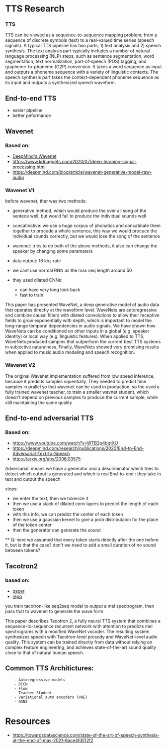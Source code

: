 # TTS Research




### TTS

TTS can be viewed as a sequence-to-sequence mapping problem; from a sequence of discrete symbols
(text) to a real-valued time series (speech signals). A typical TTS pipeline has two parts; 1)
text analysis and 2) speech synthesis. The text analysis part typically includes a number of natural
language processing (NLP) steps, such as sentence segmentation, word segmentation, text normalization,
part-of-speech (POS) tagging, and grapheme-to-phoneme (G2P) conversion. It takes a word
sequence as input and outputs a phoneme sequence with a variety of linguistic contexts. The speech
synthesis part takes the context-dependent phoneme sequence as its input and outputs a synthesized
speech waveform.

## End-to-end TTS

- easier pipeline
- better peformance 


## Wavenet

### Based on: 
 - [DeepMind's Wavenet](https://www.youtube.com/watch?v=YyUXG-BfDbE)
 - https://www.kdnuggets.com/2020/07/deep-learning-signal-processing.html
 - https://deepmind.com/blog/article/wavenet-generative-model-raw-audio
 
### Wavenet V1

 before wavenet, ther was two methods:
   - generative method, which would produce the over all song of the sentece well, but would fail to produce the individual sounds well
   - concatinative: we use a huge corpus of phonatics and concatinate them together to procude a whole sentence, this way we would procuce the individual sounds correctly, but we would lose the song of the sentence 
   
   - wavenet: tries to do both of the above methods, it also can change the speaker by changing some parameters
   
   - data output:   16 khz rate
   - we  cant use normal RNN as the max seq length around 50 
   
   - they used dilated CNNs:
       - can have very long look back
       - fast to train
       
       
This paper has presented WaveNet, a deep generative model of audio data that operates directly at
the waveform level. WaveNets are autoregressive and combine causal filters with dilated convolutions
to allow their receptive fields to grow exponentially with depth, which is important to model
the long-range temporal dependencies in audio signals. We have shown how WaveNets can be conditioned
on other inputs in a global (e.g. speaker identity) or local way (e.g. linguistic features).
When applied to TTS, WaveNets produced samples that outperform the current best TTS systems
in subjective naturalness. Finally, WaveNets showed very promising results when applied to music
audio modeling and speech recognition.
   
### Wavenet V2

The original Wavenet implementation suffered from low speed inference, because it predicts samples squentially.
They needed to predict time samples in prallel so that wavenet can be used in production, so the used a fully trained wavenet teacher, to train a smaller wavnet student, which doesn't depend on previous samples to produce the current sample, while still maintaining the same quality 
   


## End-to-end adversarial TTS 

### Based on:
- https://www.youtube.com/watch?v=WTB2p4bqtXU
- https://deepmind.com/research/publications/2020/End-to-End-Adversarial-Text-to-Speech
- https://arxiv.org/abs/2006.03575

Adversarial: means we have a generator and a descriminator which tries to detect which output is generated and which is real 
End-to-end : they take in text and output the speech 


steps:
- we enter the text, then we tokenize it 
- then we use a stack of dilated conv layers to predict the length of each token
- with this info, we can predict the center of each token 
- then we use a gaussian kernel to give a prob distributaion for the place of the token center
- then the generator can generate the sound 

** Q: here we assumed that every token starts directly after the one before it, but is that the case? don't we need to add a small duration of no sound between tokens? 


## Tacotron2 

### based on:
- [paper](https://arxiv.org/pdf/1712.05884v2.pdf)
- [repo](https://github.com/NVIDIA/tacotron2)

you train tacotron-like seq2seq model to output a mel spectrogram, then pass that to wavenet to generate the wave form 

This paper describes Tacotron 2, a fully neural TTS system that
combines a sequence-to-sequence recurrent network with attention to
predicts mel spectrograms with a modified WaveNet vocoder. The
resulting system synthesizes speech with Tacotron-level prosody and
WaveNet-level audio quality. This system can be trained directly from
data without relying on complex feature engineering, and achieves
state-of-the-art sound quality close to that of natural human speech.

## Common TTS Architictures:
        - Autoregressive models 
        - DCCN
        - Flow 
        - Teacher Student 
        - Variational auto encoders (VAE) 
        - GANS 
        

# Resources 

- https://towardsdatascience.com/state-of-the-art-of-speech-synthesis-at-the-end-of-may-2021-6ace4fd512f2



```python

```

